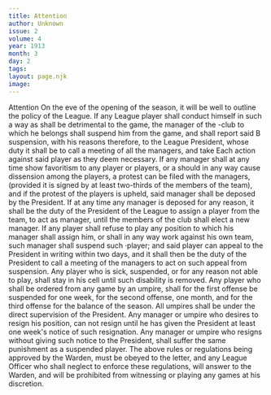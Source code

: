 ```yaml
---
title: Attention
author: Unknown
issue: 2
volume: 4
year: 1913
month: 3
day: 2
tags:
layout: page.njk
image:
---
```

Attention      On the eve of the opening of the season, it will be well to outline the policy of the League.   If any League player shall conduct himself in such a way as shall be detrimental to the game, the manager of the -club to which he belongs shall suspend him from the game, and shall report said B suspension, with his reasons therefore, to the League President, whose duty it shall be to call a meeting of all the managers, and take Each action against said player as they deem necessary.   If any manager shall at any time show favoritism to any player or players, or a should in any way cause dissension among the players, a protest can be filed with the managers, (provided it is signed by at least two-thirds of the members of the team), and if the protest of the players is upheld, said manager shall be deposed by the President. If at any time any manager is deposed for any reason, it shall be the duty of the President of the League to assign a player from the team, to act as manager, until the members of the club shall elect a new manager.   If any player shall refuse to play any position to which his manager shall assign him, or shall in any way work against his own team, such manager shall suspend such ·player; and said player can appeal to the President in writing within two days, and it shall then be the duty of the President to call a meeting of the managers to act on such appeal from suspension. Any player who is sick, suspended, or for any reason not able to play, shall stay in his cell until such disability is removed. Any player who shall be ordered from any game by an umpire, shall for the first offense be suspended for one week, for the second offense, one month, and for the third offense for the balance of the season. All umpires shall be under the direct supervision of the President. Any manager or umpire who desires to resign his position, can not resign until he has given the President at least one week's notice of such resignation. Any manager or umpire who resigns without giving such notice to the President, shall   suffer the same punishment as a suspended player.   The above rules or regulations being approved by the Warden, must be obeyed to the letter, and any League Officer who shall neglect to enforce these regulations, will answer to the Warden, and will be prohibited from witnessing or playing any games at his discretion.
